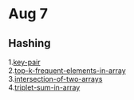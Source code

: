 # Aug 7
## Hashing

1.<a href="https://practice.geeksforgeeks.org/problems/key-pair5616/1">key-pair</a><br>
2.<a href=" https://practice.geeksforgeeks.org/problems/top-k-frequent-elements-in-array/1">top-k-frequent-elements-in-array</a><br>
3.<a href="https://practice.geeksforgeeks.org/problems/intersection-of-two-arrays2404/1">intersection-of-two-arrays</a><br>
4.<a href="https://practice.geeksforgeeks.org/problems/triplet-sum-in-array-1587115621/1">triplet-sum-in-array</a><br>
